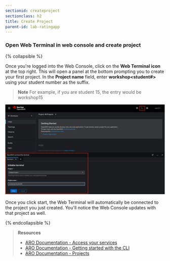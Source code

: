 ```yaml
---
sectionid: createproject
sectionclass: h2
title: Create Project
parent-id: lab-ratingapp
---
```


### Open Web Terminal in web console and create project

{% collapsible %}

Once you're logged into the Web Console, click on the **Web Terminal icon** at the top right. This will open a panel at the bottom prompting you to create your first project. In the **Project name** field, enter **workshop<student#>** using your student number as the suffix.

> **Note** For example, if you are student 15, the entry would be workshop15

![Web Terminal](media/web-terminal.png)

Once you click start, the Web Terminal will automatically be connected to the project you just created. You'll notice the Web Console updates with that project as well.

{% endcollapsible %}

> **Resources**
> * [ARO Documentation - Access your services](https://docs.openshift.com/aro/getting_started/access_your_services.html)
> * [ARO Documentation - Getting started with the CLI](https://docs.openshift.com/aro/cli_reference/get_started_cli.html)
> * [ARO Documentation - Projects](https://docs.openshift.com/aro/dev_guide/projects.html)
